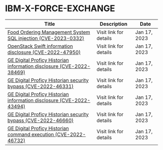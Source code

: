 

# IBM-X-FORCE-EXCHANGE

 |Title|Description|Date|
 |---|---|---|
 |[Food Ordering Management System SQL injection (CVE-2023-0332)](https://exchange.xforce.ibmcloud.com/activity/list?filter=Vulnerabilities)|Visit link for details|Jan 17, 2023|
 |[OpenStack Swift information disclosure (CVE-2022-47950)](https://exchange.xforce.ibmcloud.com/activity/list?filter=Vulnerabilities)|Visit link for details|Jan 17, 2023|
 |[GE Digital Proficy Historian information disclosure (CVE-2022-38469)](https://exchange.xforce.ibmcloud.com/activity/list?filter=Vulnerabilities)|Visit link for details|Jan 17, 2023|
 |[GE Digital Proficy Historian security bypass (CVE-2022-46331)](https://exchange.xforce.ibmcloud.com/activity/list?filter=Vulnerabilities)|Visit link for details|Jan 17, 2023|
 |[GE Digital Proficy Historian information disclosure (CVE-2022-43494)](https://exchange.xforce.ibmcloud.com/activity/list?filter=Vulnerabilities)|Visit link for details|Jan 17, 2023|
 |[GE Digital Proficy Historian security bypass (CVE-2022-46660)](https://exchange.xforce.ibmcloud.com/activity/list?filter=Vulnerabilities)|Visit link for details|Jan 17, 2023|
 |[GE Digital Proficy Historian command execution (CVE-2022-46732)](https://exchange.xforce.ibmcloud.com/activity/list?filter=Vulnerabilities)|Visit link for details|Jan 17, 2023|
 